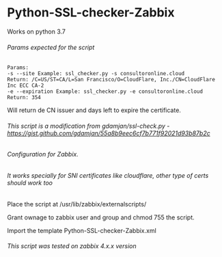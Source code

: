# Python-SSL-checker-Zabbix

Works on python 3.7

###### Params expected for the script
```
Params:
-s --site Example: ssl_checker.py -s consultoronline.cloud
Return: /C=US/ST=CA/L=San Francisco/O=CloudFlare, Inc./CN=CloudFlare Inc ECC CA-2
-e --expiration Example: ssl_checker.py -e consultoronline.cloud
Return: 354
```
Will return de CN issuer and days left to expire the certificate.

###### This script is a modification from  gdamjan/ssl-check.py - https://gist.github.com/gdamjan/55a8b9eec6cf7b771f92021d93b87b2c
###### Configuration for Zabbix.
###### It works specially for SNI certificates like cloudflare, other type of certs should work too

Place the script at /usr/lib/zabbix/externalscripts/

Grant ownage to zabbix user and group and chmod 755 the script.

Import the template Python-SSL-checker-Zabbix.xml

###### This script was tested on zabbix 4.x.x version
